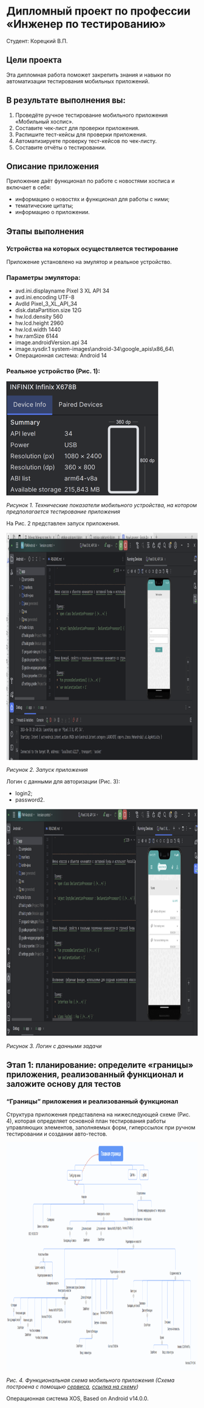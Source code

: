 # Дипломный проект по профессии «Инженер по тестированию»  
Студент: Корецкий В.П.  

## Цели проекта  
Эта дипломная работа поможет закрепить знания и навыки по автоматизации тестирования мобильных приложений.
## В результате выполнения вы:
1. Проведёте ручное тестирование мобильного приложения «Мобильный хоспис».
2. Составите чек-лист для проверки приложения.
3. Распишите тест-кейсы для проверки приложения.
4. Автоматизируете проверку тест-кейсов по чек-листу.
5. Составите отчёты о тестировании.
## Описание приложения  
Приложение даёт функционал по работе с новостями хосписа и включает в себя:  
* информацию о новостях и функционал для работы с ними;
* тематические цитаты;
* информацию о приложении.

## Этапы выполнения  
### Устройства на которых осуществляется тестирование
Приложение установлено на эмулятор и реальное устройство.
### Параметры эмулятора:
* avd.ini.displayname		Pixel 3 XL API 34
* avd.ini.encoding			UTF-8
* AvdId					Pixel_3_XL_API_34
* disk.dataPartition.size          12G
* hw.lcd.density                   560
* hw.lcd.height                    2960
* hw.lcd.width                     1440
* hw.ramSize                       6144
* image.androidVersion.api         34
* image.sysdir.1                   system-images\android-34\google_apis\x86_64\
* Операционная система: Android 14
### Реальное устройство (Рис. 1):  
<img src="https://github.com/VladKoretski/FinalWork/blob/main/fig/realdevice.png" width="400" height="300" />  

_Рисунок 1. Технические показатели мобильного устройства, на котором предполагается тестирование приложения_  

На Рис. 2 представлен запуск приложения.  

<img src="https://github.com/VladKoretski/FinalWork/blob/main/fig/Start.png" width="800" height="600" />  

_Рисунок 2. Запуск приложения_  

Логин с данными для авторизации (Рис. 3):
* login2;  
* password2.

<img src="https://github.com/VladKoretski/FinalWork/blob/main/fig/login.png" width="800" height="600" />  

_Рисунок 3. Логин с данными задачи_ 

## Этап 1: планирование: определите «границы» приложения, реализованный функционал и заложите основу для тестов

### “Границы” приложения и реализованный функционал
Структура приложения представлена на нижеследующей схеме (Рис. 4), которая определяет основной план тестирования работы управляющих элементов, заполняемых форм, гиперссылок при ручном тестировании и создании авто-тестов.

<img src="https://github.com/VladKoretski/FinalWork/blob/main/fig/scheme.png" width="900" height="600" />  

_Рис. 4. Функциональная схема мобильного приложения (Схема построена с помощью [сервиса](https://web.mindonmap.com "MindOnMap"), [ссылка на схему](https://web.mindonmap.com/view/8571d6eddd6ae3d9 "Cхема приложения"))_






Операционная система XOS, Based on Android v14.0.0.



